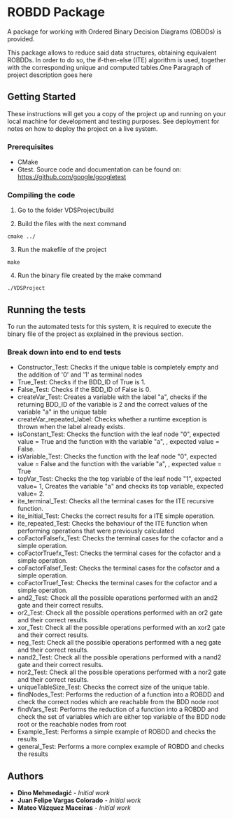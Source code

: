 # ROBDD Package

 A package for working with Ordered Binary Decision Diagrams (OBDDs) is provided.
 
 This package allows to reduce said data structures, obtaining equivalent ROBDDs. In order to do so, the if-then-else (ITE) algorithm is used,
 together with the corresponding unique and computed tables.One Paragraph of project description goes here

## Getting Started

These instructions will get you a copy of the project up and running on your local machine for development and testing purposes. See deployment for notes on how to deploy the project on a live system.

### Prerequisites

* CMake
* Gtest. Source code and documentation can be found on: https://github.com/google/googletest


### Compiling the code

1. Go to the folder VDSProject/build

2. Build the files with the next command  
```
cmake ../
```

3. Run the makefile of the project 

```
make
```

4. Run the binary file created by the make command

```
./VDSProject
```

## Running the tests

To run the automated tests for this system, it is required to execute the binary file of the project as explained in the previous section.

### Break down into end to end tests

* Constructor_Test: Checks if the unique table is completely empty and the addition of '0' and '1' as terminal nodes
* True_Test: Checks if the BDD_ID of True is 1.
* False_Test: Checks if the BDD_ID of False is 0.
* createVar_Test: Creates a variable with the label "a", checks if the returning BDD_ID of the variable is 2 and the correct values of the variable "a" in the unique table
* createVar_repeated_label: Checks whether a runtime exception is thrown when the label already exists.
* isConstant_Test: Checks the function with the leaf node "0", expected value = True and the function with the variable "a", , expected value = False.
* isVariable_Test: Checks the function with the leaf node "0", expected value = False and the function with the variable "a", , expected value = True
* topVar_Test: Checks the the top variable of the leaf node "1", expected value= 1, Creates the variable "a" and checks its top variable, expected value= 2.
* ite_terminal_Test: Checks all the terminal cases for the ITE recursive function.
* ite_initial_Test: Checks the correct results for a ITE simple operation.
* ite_repeated_Test: Checks the behaviour of the ITE function when performing operations that were previously calculated
* coFactorFalsefx_Test: Checks the terminal cases for the cofactor and a simple operation.  
* coFactorTruefx_Test: Checks the terminal cases for the cofactor and a simple operation.
* coFactorFalsef_Test: Checks the terminal cases for the cofactor and a simple operation.
* coFactorTruef_Test: Checks the terminal cases for the cofactor and a simple operation.
* and2_Test: Check all the possible operations performed with an and2 gate and their correct results.
* or2_Test: Check all the possible operations performed with an or2 gate and their correct results.
* xor_Test: Check all the possible operations performed with an xor2 gate and their correct results.
* neg_Test: Check all the possible operations performed with a neg gate and their correct results.
* nand2_Test: Check all the possible operations performed with a nand2 gate and their correct results.
* nor2_Test: Check all the possible operations performed with a nor2 gate and their correct results.
* uniqueTableSize_Test: Checks the correct size of the unique table.
* findNodes_Test: Performs the reduction of a function into a ROBDD and check the correct nodes which are reachable from the BDD node root
* findVars_Test: Performs the reduction of a function into a ROBDD and check the set of variables which are either top variable of the BDD node root or the reachable nodes from root
* Example_Test: Performs a simple example of ROBDD and checks the results
* general_Test: Performs a more complex example of ROBDD and checks the results




## Authors

* **Dino Mehmedagić** - *Initial work* 
* **Juan Felipe Vargas Colorado** - *Initial work* 
* **Mateo Vázquez Maceiras** - *Initial work* 



